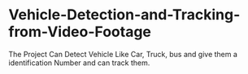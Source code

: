 # Vehicle-Detection-and-Tracking-from-Video-Footage
The Project Can Detect Vehicle Like Car, Truck, bus and give them a identification Number and can track them.
